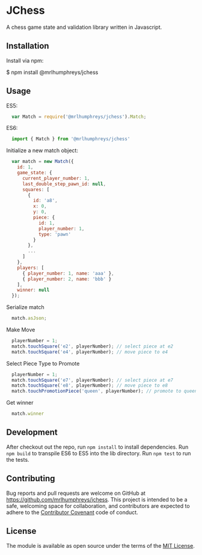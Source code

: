 # JChess

A chess game state and validation library written in Javascript.

## Installation

Install via npm:

  $ npm install @mrlhumphreys/jchess

## Usage

ES5:

```javascript
  var Match = require('@mrlhumphreys/jchess').Match;
```

ES6:

```javascript
  import { Match } from '@mrlhumphreys/jchess'
```

Initialize a new match object:

```javascript 
  var match = new Match({
    id: 1,
    game_state: {
      current_player_number: 1,
      last_double_step_pawn_id: null,
      squares: [
        { 
          id: 'a8', 
          x: 0, 
          y: 0, 
          piece: {
            id: 1, 
            player_number: 1, 
            type: 'pawn' 
          }
        },
        ...
      ] 
    },
    players: [
      { player_number: 1, name: 'aaa' },
      { player_number: 2, name: 'bbb' }
    ],
    winner: null
  });
```

Serialize match

```javascript
  match.asJson;
```

Make Move

```javascript
  playerNumber = 1;
  match.touchSquare('e2', playerNumber); // select piece at e2
  match.touchSquare('e4', playerNumber); // move piece to e4 
```

Select Piece Type to Promote

```javascript
  playerNumber = 1;
  match.touchSquare('e7', playerNumber); // select piece at e7
  match.touchSquare('e8', playerNumber); // move piece to e8 
  match.touchPromotionPiece('queen', playerNumber); // promote to queen
```

Get winner

```javascript
  match.winner
```

## Development

After checkout out the repo, run `npm install` to install dependencies. Run `npm build` to transpile ES6 to ES5 into the lib directory. Run `npm test` to run the tests.

## Contributing

Bug reports and pull requests are welcome on GitHub at https://github.com/mrlhumphreys/jchess. This project is intended to be a safe, welcoming space for collaboration, and contributors are expected to adhere to the [Contributor Covenant](http://contributor-covenant.org) code of conduct.

## License

The module is available as open source under the terms of the [MIT License](http://opensource.org/licenses/MIT).
